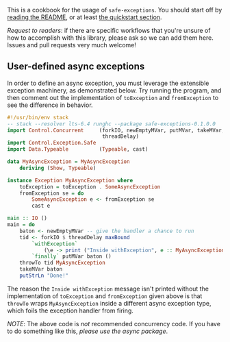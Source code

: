 This is a cookbook for the usage of `safe-exceptions`. You should
start off by
[reading the README](https://github.com/fpco/safe-exceptions#readme),
or at least
[the quickstart section](https://github.com/fpco/safe-exceptions#quickstart).

_Request to readers_: if there are specific workflows that you're
unsure of how to accomplish with this library, please ask so we can
add them here. Issues and pull requests very much welcome!

## User-defined async exceptions

In order to define an async exception, you must leverage the
extensible exception machinery, as demonstrated below. Try running the
program, and then comment out the implementation of `toException` and
`fromException` to see the difference in behavior.

```haskell
#!/usr/bin/env stack
-- stack --resolver lts-6.4 runghc --package safe-exceptions-0.1.0.0
import Control.Concurrent     (forkIO, newEmptyMVar, putMVar, takeMVar,
                               threadDelay)
import Control.Exception.Safe
import Data.Typeable          (Typeable, cast)

data MyAsyncException = MyAsyncException
    deriving (Show, Typeable)

instance Exception MyAsyncException where
    toException = toException . SomeAsyncException
    fromException se = do
        SomeAsyncException e <- fromException se
        cast e

main :: IO ()
main = do
    baton <- newEmptyMVar -- give the handler a chance to run
    tid <- forkIO $ threadDelay maxBound
        `withException`
            (\e -> print ("Inside withException", e :: MyAsyncException))
        `finally` putMVar baton ()
    throwTo tid MyAsyncException
    takeMVar baton
    putStrLn "Done!"
```

The reason the `Inside withException` message isn't printed without
the implementation of `toException` and `fromException` given above is
that `throwTo` wraps `MyAsyncException` inside a different async
exception type, which foils the exception handler from firing.

*NOTE*: The above code is _not_ recommended concurrency code. If you
have to do something like this, _please use the async package_.
